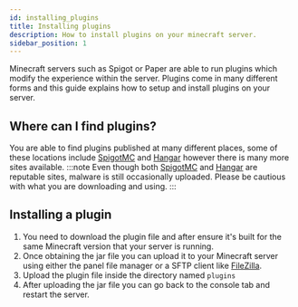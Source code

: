 ```yaml
---
id: installing_plugins
title: Installing plugins
description: How to install plugins on your minecraft server.
sidebar_position: 1
---
```

Minecraft servers such as Spigot or Paper are able to run plugins which modify the experience within the server. Plugins come in many different forms and this guide explains how to setup and install plugins on your server.

## Where can I find plugins?
You are able to find plugins published at many different places, some of these locations include [SpigotMC](https://www.spigotmc.org/) and [Hangar](https://hangar.papermc.io/) however there is many more sites available.
:::note
Even though both [SpigotMC](https://www.spigotmc.org/) and [Hangar](https://hangar.papermc.io/) are reputable sites, malware is still occasionally uploaded. Please be cautious with what you are downloading and using.
:::

## Installing a plugin
1. You need to download the plugin file and after ensure it's built for the same Minecraft version that your  server is running.
2. Once obtaining the jar file you can upload it to your Minecraft server using either the panel file manager or a SFTP client like [FileZilla](/knowledgebase/game_servers/tutorial_filezilla_sftp).
3. Upload the plugin file inside the directory named `plugins`
4. After uploading the jar file you can go back to the console tab and restart the server.